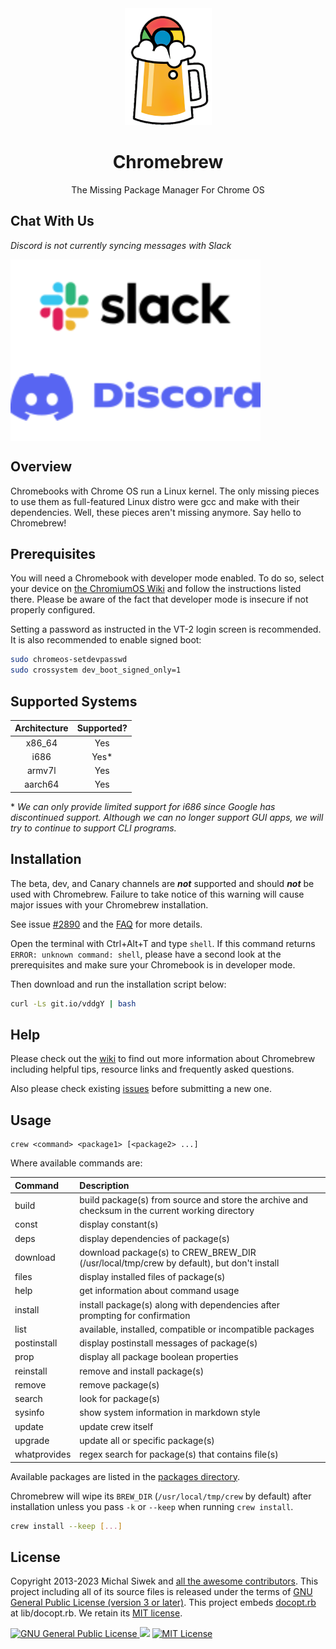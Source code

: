 <div align="center">
  <img src="images/brew.png" alt="Chromebrew icon">
  <h1>Chromebrew</h1>
  <p>The Missing Package Manager For Chrome OS</p>
</div>

## Chat With Us

_Discord is not currently syncing messages with Slack_

<div>
  <a href="mailto:crewonslack@gmail.com?subject=Slack invitation link request&amp;body=This email is auto-generated by README.md" target="_blank"><img src="./images/slack.svg" alt="Slack Invite" align="middle"></a>
  <a href="https://discord.gg/QRrzBXN" target="_blank"><img src="./images/discord.svg" alt="Discord Invite" align="middle"></a>
</div>

## Overview

Chromebooks with Chrome OS run a Linux kernel. The only missing pieces to use them as full-featured Linux distro were gcc and make with their dependencies. Well, these pieces aren't missing anymore. Say hello to Chromebrew!

## Prerequisites

You will need a Chromebook with developer mode enabled. To do so, select your device on [the ChromiumOS Wiki](https://www.chromium.org/chromium-os/developer-information-for-chrome-os-devices) and follow the instructions listed there. Please be aware of the fact that developer mode is insecure if not properly configured.

Setting a password as instructed in the VT-2 login screen is recommended. It is also recommended to enable signed boot:

```bash
sudo chromeos-setdevpasswd
sudo crossystem dev_boot_signed_only=1
```

## Supported Systems

| Architecture | Supported? |
|:---:|:---:|
| x86_64 | Yes |
| i686 | Yes\* |
| armv7l | Yes |
| aarch64 | Yes |

\* _We can only provide limited support for i686 since Google has discontinued support. Although we can no longer support GUI apps, we will try to continue to support CLI programs._

## Installation

The beta, dev, and Canary channels are ***not*** supported and should ***not*** be used with Chromebrew. Failure to take notice of this warning will cause major issues with your Chromebrew installation.

See issue [#2890](https://github.com/chromebrew/chromebrew/issues/2890) and the [FAQ](https://github.com/chromebrew/chromebrew/wiki/FAQ) for more details.

Open the terminal with Ctrl+Alt+T and type `shell`. If this command returns `ERROR: unknown command: shell`, please have a second look at the prerequisites and make sure your Chromebook is in developer mode.

Then download and run the installation script below:

```bash
curl -Ls git.io/vddgY | bash
```

## Help

Please check out the [wiki](https://github.com/chromebrew/chromebrew/wiki) to find out more information about Chromebrew including helpful tips, resource links and frequently asked questions.

Also please check existing [issues](https://github.com/chromebrew/chromebrew/issues) before submitting a new one.

## Usage

```
crew <command> <package1> [<package2> ...]
```

Where available commands are:

| Command | Description |
|:---|:---|
| build | build package(s) from source and store the archive and checksum in the current working directory |
| const | display constant(s) |
| deps | display dependencies of package(s) |
| download | download package(s) to CREW_BREW_DIR (/usr/local/tmp/crew by default), but don't install |
| files | display installed files of package(s) |
| help | get information about command usage |
| install | install package(s) along with dependencies after prompting for confirmation |
| list | available, installed, compatible or incompatible packages |
| postinstall | display postinstall messages of package(s) |
| prop | display all package boolean properties |
| reinstall | remove and install package(s) |
| remove | remove package(s) |
| search | look for package(s) |
| sysinfo | show system information in markdown style |
| update | update crew itself |
| upgrade | update all or specific package(s) |
| whatprovides | regex search for package(s) that contains file(s) |

Available packages are listed in the [packages directory](https://github.com/chromebrew/chromebrew/tree/master/packages).

Chromebrew will wipe its `BREW_DIR` (`/usr/local/tmp/crew` by default) after installation unless you pass `-k` or `--keep` when running `crew install`.

```bash
crew install --keep [...]
```

## License

Copyright 2013-2023 Michal Siwek and [all the awesome contributors](https://github.com/chromebrew/chromebrew/graphs/contributors). This project including all of its source files is released under the terms of [GNU General Public License (version 3 or later)](http://www.gnu.org/licenses/gpl.txt). This project embeds [docopt.rb](https://github.com/docopt/docopt.rb) at lib/docopt.rb. We retain its [MIT license](https://github.com/chromebrew/chromebrew/blob/master/lib/docopt.LICENSE).

<div>
  <a rel="license-software" href="https://www.gnu.org/licenses/gpl-3.0.en.html">
    <img alt="GNU General Public License" src="https://www.gnu.org/graphics/gplv3-127x51.png" height="31" />
  </a>
  <img src="about:blank" width="15px"> <!-- acting a space between two images -->
  <a rel="license-docopt" href="https://mit-license.org/">
    <img alt="MIT License" src="https://upload.wikimedia.org/wikipedia/commons/0/0c/MIT_logo.svg" height="31" />
  </a>
</div>
